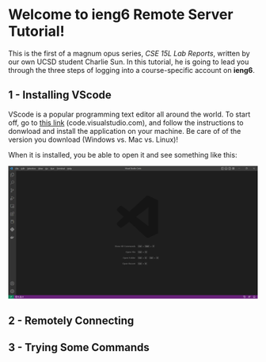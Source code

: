 # Welcome to ieng6 Remote Server Tutorial!

This is the first of a magnum opus series, *CSE 15L Lab Reports*, written by our own UCSD student Charlie Sun. In this tutorial, he is going to lead you through the three steps of logging into a course-specific account on __ieng6__. 

## 1 - Installing VScode
VScode is a popular programming text editor all around the world. To start off, go to [this link](code.visualstudio.com) (code.visualstudio.com), and follow the instructions to donwload and install the application on your machine. Be care of of the version you download (Windows vs. Mac vs. Linux)!

When it is installed, you be able to open it and see something like this: 

![Image](lab1_image1.png)


## 2 - Remotely Connecting




## 3 - Trying Some Commands

